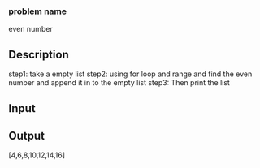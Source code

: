 ### problem name

even number

## Description

step1: take a empty list
step2: using for loop and range and find the even number and append it in to the empty list 
step3: Then print the list

## Input



## Output

[4,6,8,10,12,14,16]